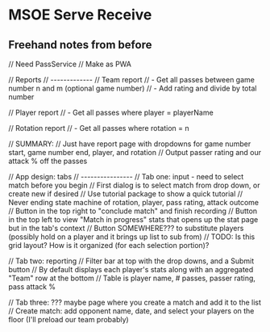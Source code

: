 # MSOE Serve Receive

## Freehand notes from before
// Need PassService
// Make as PWA

// Reports
// -------------
// Team report
// - Get all passes between game number n and m (optional game number)
// - Add rating and divide by total number

// Player report
// - Get all passes where player = playerName

// Rotation report
// - Get all passes where rotation = n

// SUMMARY:
// Just have report page with dropdowns for game number start, game number end, player, and rotation
// Output passer rating and our attack % off the passes

// App design: tabs
// ----------------
// Tab one: input - need to select match before you begin
// First dialog is to select match from drop down, or create new if desired
// Use tutorial package to show a quick tutorial
// Never ending state machine of rotation, player, pass rating, attack outcome
// Button in the top right to "conclude match" and finish recording
// Button in the top left to view "Match in progress" stats that opens up the stat page but in the tab's context
// Button SOMEWHERE??? to substitute players (possibly hold on a player and it brings up list to sub from)
// TODO: Is this grid layout? How is it organized (for each selection portion)?

// Tab two: reporting
// Filter bar at top with the drop downs, and a Submit button
// By default displays each player's stats along with an aggregated "Team" row at the bottom
// Table is player name, # passes, passer rating, pass attack %

// Tab three: ??? maybe page where you create a match and add it to the list
// Create match: add opponent name, date, and select your players on the floor (I'll preload our team probably)
